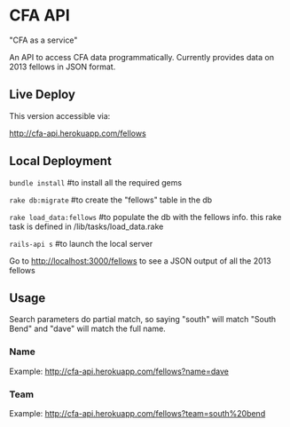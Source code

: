 CFA API
=======

"CFA as a service"

An API to access CFA data programmatically. Currently provides data on 2013 fellows in JSON format.


Live Deploy
-----------

This version accessible via:

http://cfa-api.herokuapp.com/fellows

Local Deployment
----------------

`bundle install` #to install all the required gems

`rake db:migrate` #to create the "fellows" table in the db

`rake load_data:fellows` #to populate the db with the fellows info. this rake task is defined in /lib/tasks/load_data.rake

`rails-api s` #to launch the local server

Go to [http://localhost:3000/fellows](http://localhost:3000/fellows) to see a JSON output of all the 2013 fellows

Usage
-----

Search parameters do partial match, so saying "south" will match "South Bend" and "dave" will match the full name.

### Name

Example:
http://cfa-api.herokuapp.com/fellows?name=dave

### Team

Example:
http://cfa-api.herokuapp.com/fellows?team=south%20bend


